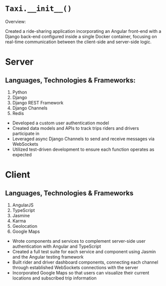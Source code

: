 # `Taxi.__init__()` #

Overview:

Created a ride-sharing application incorporating an Angular front-end with a Django back-end configured inside a single Docker container, focusing on real-time communication between the client-side and server-side logic.

# Server #

## Languages, Technologies & Frameworks: ##

1. Python
2. Django
3. Django REST Framework
4. Django Channels
5. Redis

- Developed a custom user authentication model
- Created data models and APIs to track trips riders and drivers participate in
- Leveraged async Django Channels to send and receive messages via WebSockets
- Utilized test-driven development to ensure each function operates as expected

# Client #

## Languages, Technologies & Frameworks ##

1. AngularJS
2. TypeScript
3. Jasmine
4. Karma
5. Geolocation
6. Google Maps

- Wrote components and services to complement server-side user authentication with Angular and TypeScript
- Created a full test suite for each service and component using Jasmin and the Angular testing framework
- Built rider and driver dashboard components, connecting each channel through established WebSockets connections with the server
- Incorporated Google Maps so that users can visualize their current locations and subscribed trip information
